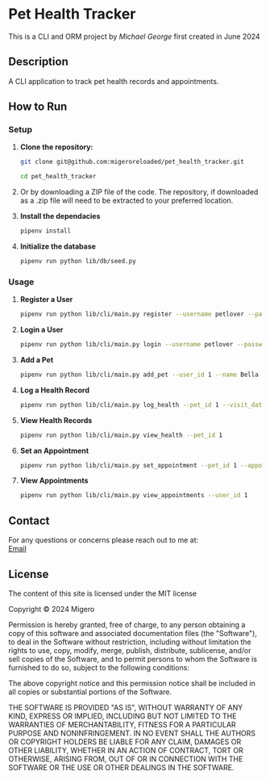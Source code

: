 # Pet Health Tracker

This is a CLI and ORM project by *Michael George* first created in June 2024

## Description

A CLI application to track pet health records and appointments.

## How to Run

### Setup

1. **Clone the repository:**

   ```sh
   git clone git@github.com:migeroreloaded/pet_health_tracker.git

   cd pet_health_tracker

2. Or by downloading a ZIP file of the code. The repository, if downloaded as a .zip file will need to be extracted to your preferred location.

3. **Install the dependacies**

    ```sh
    pipenv install

4. **Initialize the database**

    ```sh
    pipenv run python lib/db/seed.py

### Usage

1. **Register a User**

    ```sh
    pipenv run python lib/cli/main.py register --username petlover --password secret --email petlover@example.com

2. **Login a User**

    ```sh
    pipenv run python lib/cli/main.py login --username petlover --password secret

3. **Add a Pet**

    ```sh
    pipenv run python lib/cli/main.py add_pet --user_id 1 --name Bella --species Dog --breed Labrador --age 3

4. **Log a Health Record**

    ```sh
    pipenv run python lib/cli/main.py log_health --pet_id 1 --visit_date 2024-06-01 --notes "Annual vaccination"

5. **View Health Records**

    ```sh
    pipenv run python lib/cli/main.py view_health --pet_id 1

6. **Set an Appointment**

    ```sh
    pipenv run python lib/cli/main.py set_appointment --pet_id 1 --appointment_date 2024-07-01 --details "Dental cleaning"

7. **View Appointments**

    ```sh
    pipenv run python lib/cli/main.py view_appointments --user_id 1

## Contact

For any questions or concerns please reach out to me at:  
[Email](mailto:mikeroche138@gmail.com)

## License

The content of this site is licensed under the MIT license

Copyright &copy; 2024 Migero

Permission is hereby granted, free of charge, to any person obtaining a copy of this software and associated documentation files (the "Software"), to deal in the Software without restriction, including without limitation the rights to use, copy, modify, merge, publish, distribute, sublicense, and/or sell copies of the Software, and to permit persons to whom the Software is furnished to do so, subject to the following conditions:

The above copyright notice and this permission notice shall be included in all copies or substantial portions of the Software.

THE SOFTWARE IS PROVIDED "AS IS", WITHOUT WARRANTY OF ANY KIND, EXPRESS OR IMPLIED, INCLUDING BUT NOT LIMITED TO THE WARRANTIES OF MERCHANTABILITY, FITNESS FOR A PARTICULAR PURPOSE AND NONINFRINGEMENT. IN NO EVENT SHALL THE AUTHORS OR COPYRIGHT HOLDERS BE LIABLE FOR ANY CLAIM, DAMAGES OR OTHER LIABILITY, WHETHER IN AN ACTION OF CONTRACT, TORT OR OTHERWISE, ARISING FROM, OUT OF OR IN CONNECTION WITH THE SOFTWARE OR THE USE OR OTHER DEALINGS IN THE SOFTWARE.
